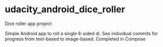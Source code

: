 # udacity_android_dice_roller
Dice roller app project

Simple Android app to roll a single 6-sided di. See individual commits for progress from text-based to image-based. Completed in Compose
